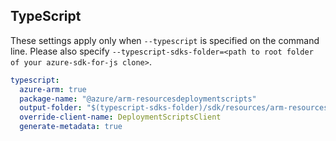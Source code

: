 ## TypeScript

These settings apply only when `--typescript` is specified on the command line.
Please also specify `--typescript-sdks-folder=<path to root folder of your azure-sdk-for-js clone>`.

```yaml $(typescript)
typescript:
  azure-arm: true
  package-name: "@azure/arm-resourcesdeploymentscripts"
  output-folder: "$(typescript-sdks-folder)/sdk/resources/arm-resourcesdeploymentscripts"
  override-client-name: DeploymentScriptsClient
  generate-metadata: true
```
